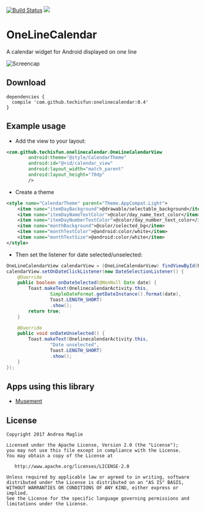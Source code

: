 [![Build Status](https://travis-ci.org/TechIsFun/OneLineCalendar.svg)](https://travis-ci.org/TechIsFun/OneLineCalendar)
[![](https://jitpack.io/v/techisfun/OneLineCalendar.svg)](https://jitpack.io/#techisfun/OneLineCalendar)

# OneLineCalendar

A calendar widget for Android displayed on one line

![Screencap](img/onelinecalendar.gif)

## Download

```
dependencies {
  compile 'com.github.techisfun:onelinecalendar:0.4'
}
```

## Example usage

- Add the view to your layout:

```xml
<com.github.techisfun.onelinecalendar.OneLineCalendarView
        android:theme="@style/CalendarTheme"
        android:id="@+id/calendar_view"
        android:layout_width="match_parent"
        android:layout_height="70dp"
        />
```

- Create a theme
```xml
<style name="CalendarTheme" parent="Theme.AppCompat.Light">
    <item name="itemDayBackground">@drawable/selectable_background</item>
    <item name="itemDayNameTextColor">@color/day_name_text_color</item>
    <item name="itemDayNumberTextColor">@color/day_number_text_color</item>
    <item name="monthBackground">@color/selected_bg</item>
    <item name="monthTextColor">@android:color/white</item>
    <item name="monthTextSize">@android:color/white</item>
</style>
```

- Then set the listener for date selected/unselected:

```java
OneLineCalendarView calendarView = (OneLineCalendarView) findViewById(R.id.calendar_view);
calendarView.setOnDateClickListener(new DateSelectionListener() {
    @Override
    public boolean onDateSelected(@NonNull Date date) {
        Toast.makeText(OnelinecalendarActivity.this,
                SimpleDateFormat.getDateInstance().format(date),
                Toast.LENGTH_SHORT)
                .show();
        return true;
    }

    @Override
    public void onDateUnselected() {
        Toast.makeText(OnelinecalendarActivity.this,
                "Date unselected",
                Toast.LENGTH_SHORT)
                .show();
    }
});
```

## Apps using this library
* [Musement](http://bit.ly/29OYH1w)


License
-------

    Copyright 2017 Andrea Maglie

    Licensed under the Apache License, Version 2.0 (the "License");
    you may not use this file except in compliance with the License.
    You may obtain a copy of the License at

       http://www.apache.org/licenses/LICENSE-2.0

    Unless required by applicable law or agreed to in writing, software
    distributed under the License is distributed on an "AS IS" BASIS,
    WITHOUT WARRANTIES OR CONDITIONS OF ANY KIND, either express or implied.
    See the License for the specific language governing permissions and
    limitations under the License.

